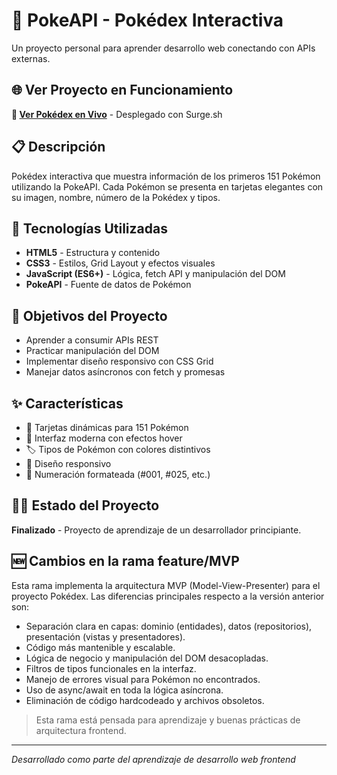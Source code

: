 # 🐾 PokeAPI - Pokédex Interactiva

Un proyecto personal para aprender desarrollo web conectando con APIs externas.

## 🌐 Ver Proyecto en Funcionamiento

**👀 [Ver Pokédex en Vivo](https://brainy-cover.surge.sh)** - Desplegado con Surge.sh

## 📋 Descripción

Pokédex interactiva que muestra información de los primeros 151 Pokémon utilizando la PokeAPI. Cada Pokémon se presenta en tarjetas elegantes con su imagen, nombre, número de la Pokédex y tipos.

## 🚀 Tecnologías Utilizadas

- **HTML5** - Estructura y contenido
- **CSS3** - Estilos, Grid Layout y efectos visuales  
- **JavaScript (ES6+)** - Lógica, fetch API y manipulación del DOM
- **PokeAPI** - Fuente de datos de Pokémon

## 🎯 Objetivos del Proyecto

- Aprender a consumir APIs REST
- Practicar manipulación del DOM
- Implementar diseño responsivo con CSS Grid
- Manejar datos asíncronos con fetch y promesas

## ✨ Características

- 🎴 Tarjetas dinámicas para 151 Pokémon
- 🎨 Interfaz moderna con efectos hover
- 🏷️ Tipos de Pokémon con colores distintivos
- 📱 Diseño responsivo
- 🔢 Numeración formateada (#001, #025, etc.)

## 👨‍💻 Estado del Proyecto

**Finalizado** - Proyecto de aprendizaje de un desarrollador principiante.

## 🆕 Cambios en la rama feature/MVP

Esta rama implementa la arquitectura MVP (Model-View-Presenter) para el proyecto Pokédex. Las diferencias principales respecto a la versión anterior son:

- Separación clara en capas: dominio (entidades), datos (repositorios), presentación (vistas y presentadores).
- Código más mantenible y escalable.
- Lógica de negocio y manipulación del DOM desacopladas.
- Filtros de tipos funcionales en la interfaz.
- Manejo de errores visual para Pokémon no encontrados.
- Uso de async/await en toda la lógica asíncrona.
- Eliminación de código hardcodeado y archivos obsoletos.

> Esta rama está pensada para aprendizaje y buenas prácticas de arquitectura frontend.

---
*Desarrollado como parte del aprendizaje de desarrollo web frontend*
